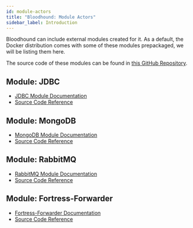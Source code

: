 ```yaml
---
id: module-actors
title: "Bloodhound: Module Actors"
sidebar_label: Introduction
---
```


Bloodhound can include external modules created for it. As a default, the Docker distribution comes with some of these modules prepackaged, we will be listing them here.

The source code of these modules can be found in [this GitHub Repository](https://github.com/apifortress/bloodhound-modules).

## Module: JDBC

* [JDBC Module Documentation](/api-testing/on-prem/bloodhound/module-actors/jdbc)
* [Source Code Reference](https://github.com/apifortress/bloodhound-modules/tree/master/jdbc)

## Module: MongoDB
* [MongoDB Module Documentation](/api-testing/on-prem/bloodhound/module-actors/mongodb)
* [Source Code Reference](https://github.com/apifortress/bloodhound-modules/tree/master/mongodb)

## Module: RabbitMQ
* [RabbitMQ Module Documentation](/api-testing/on-prem/bloodhound/module-actors/rabbitmq)
* [Source Code Reference](https://github.com/apifortress/bloodhound-modules/tree/master/rabbitmq)

## Module: Fortress-Forwarder
* [Fortress-Forwarder Documentation](/api-testing/on-prem/bloodhound/module-actors/fortress-forwarder)  
* [Source Code Reference](https://github.com/apifortress/bloodhound-modules/tree/master/fortress-forwarder)

